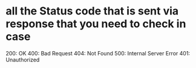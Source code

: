 # all the Status code that is sent via response that you need to check in case

200: OK
400: Bad Request
404: Not Found
500: Internal Server Error
401: Unauthorized
